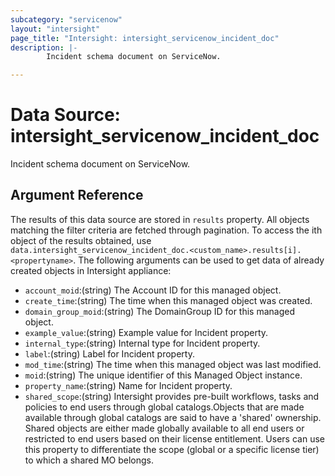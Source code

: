 ```yaml
---
subcategory: "servicenow"
layout: "intersight"
page_title: "Intersight: intersight_servicenow_incident_doc"
description: |-
        Incident schema document on ServiceNow.

---
```


# Data Source: intersight_servicenow_incident_doc
Incident schema document on ServiceNow.
## Argument Reference
The results of this data source are stored in `results` property.
All objects matching the filter criteria are fetched through pagination.
To access the ith object of the results obtained, use `data.intersight_servicenow_incident_doc.<custom_name>.results[i].<propertyname>`.
The following arguments can be used to get data of already created objects in Intersight appliance:
* `account_moid`:(string) The Account ID for this managed object. 
* `create_time`:(string) The time when this managed object was created. 
* `domain_group_moid`:(string) The DomainGroup ID for this managed object. 
* `example_value`:(string) Example value for Incident property. 
* `internal_type`:(string) Internal type for Incident property. 
* `label`:(string) Label for Incident property. 
* `mod_time`:(string) The time when this managed object was last modified. 
* `moid`:(string) The unique identifier of this Managed Object instance. 
* `property_name`:(string) Name for Incident property. 
* `shared_scope`:(string) Intersight provides pre-built workflows, tasks and policies to end users through global catalogs.Objects that are made available through global catalogs are said to have a 'shared' ownership. Shared objects are either made globally available to all end users or restricted to end users based on their license entitlement. Users can use this property to differentiate the scope (global or a specific license tier) to which a shared MO belongs. 
 
